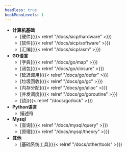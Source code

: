 ```yaml
---
headless: true
bookMenuLevels: 1
---
```


- **计算机基础**
  - [硬件]({{< relref "/docs/sicp/hardware" >}})
  - [软件]({{< relref "/docs/sicp/software" >}})
  - [汇编]({{< relref "/docs/sicp/asm" >}})
- **GO语言**
  - [字典]({{< relref "/docs/go/map" >}})
  - [闭包]({{< relref "/docs/go/closure" >}})
  - [延迟调用]({{< relref "/docs/go/defer" >}})
  - [垃圾回收]({{< relref "/docs/go/gc" >}})
  - [内存分配]({{< relref "/docs/go/alloc" >}})
  - [并发调度]({{< relref "/docs/go/goroutine" >}})
  - [锁]({{< relref "/docs/go/lock" >}})
- **Python语言**
  - 描述符
- **Mysql**
  - [查询]({{< relref "/docs/mysql/query" >}})
  - [原理]({{< relref "/docs/mysql/theory" >}})
- **其他**
  - [基础系统工具]({{< relref "/docs/other/tools" >}})
